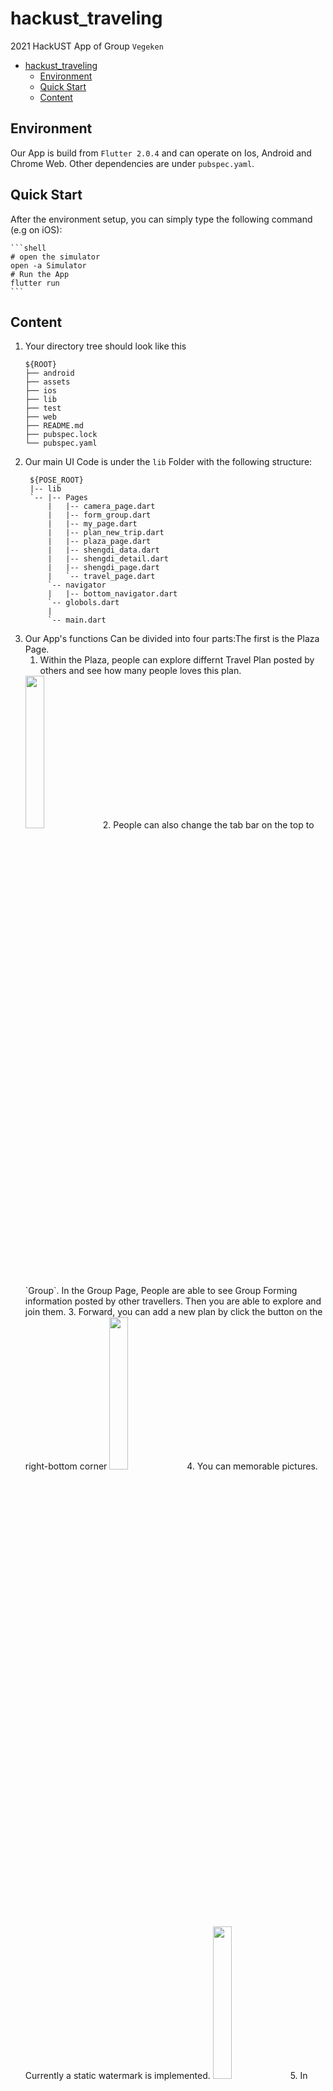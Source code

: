 # hackust_traveling

2021 HackUST App of Group `Vegeken`


- [hackust_traveling](#hackust_traveling)
  - [Environment](#environment)
  - [Quick Start](#quick-start)
  - [Content](#content)


## Environment 
Our App is build from `Flutter 2.0.4` and can operate on Ios, Android and Chrome Web.
Other dependencies are under `pubspec.yaml`.

## Quick Start
After the environment setup, you can simply type the following command (e.g on iOS):

    ```shell
    # open the simulator
    open -a Simulator
    # Run the App
    flutter run
    ```
## Content
1. Your directory tree should look like this
   ```
   ${ROOT}
   ├── android
   ├── assets
   ├── ios
   ├── lib
   ├── test
   ├── web
   ├── README.md
   ├── pubspec.lock
   └── pubspec.yaml
   ```
2. Our main UI Code is under the `lib` Folder with the following structure:
   ```
    ${POSE_ROOT}
    |-- lib
    `-- |-- Pages
        |   |-- camera_page.dart
        |   |-- form_group.dart
        |   |-- my_page.dart
        |   |-- plan_new_trip.dart
        |   |-- plaza_page.dart
        |   |-- shengdi_data.dart
        |   |-- shengdi_detail.dart
        |   |-- shengdi_page.dart
        |   `-- travel_page.dart 
        `-- navigator
        |   |-- bottom_navigator.dart
        `-- globols.dart
        |
        `-- main.dart
    ```
3. Our App's functions Can be divided into four parts:The first is the Plaza Page.  
    1. Within the Plaza, people can explore differnt Travel Plan posted by others and see how many people loves this plan.
    <img src='Img/Plaza.png' width="25%" height="25%" >   
    2. People can also change the tab bar on the top to `Group`. In the Group Page, People are able to see Group Forming information posted by other travellers. Then you are able to explore and join them.
    3. Forward, you can add a new plan by click the button on the right-bottom corner  
    <img src='Img/add_new.png' width="25%" height="25%" text-align: center>  
    4. You can memorable pictures. Currently a static watermark is implemented.  
    <img src='Img/Take.jpeg' width="25%" height="25%" text-align: center>  
    5. In addition, you can explore attractions in our map.  
    <img src='Img/Map.png' width="25%" height="25%" text-align: center>
